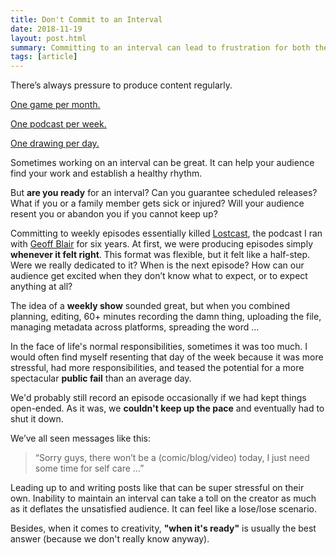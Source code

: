 ```yaml
---
title: Don't Commit to an Interval
date: 2018-11-19
layout: post.html
summary: Committing to an interval can lead to frustration for both the creators and their audience.
tags: [article]
---
```


There’s always pressure to produce content regularly.

[One game per month.](http://www.onegameamonth.com/)

[One podcast per week.][lostcast]

[One drawing per day.](https://twitter.com/Sketch_Dailies)

Sometimes working on an interval can be great. It can help your audience find your work and establish a healthy rhythm.

But **are you ready** for an interval? Can you guarantee scheduled releases? What if you or a family member gets sick or injured? Will your audience resent you or abandon you if you cannot keep up?

Committing to weekly episodes essentially killed [Lostcast][lostcast], the podcast I ran with [Geoff Blair](http://www.geoffblair.com/) for six years. At first, we were producing episodes simply **whenever it felt right**. This format was flexible, but it felt like a half-step. Were we really dedicated to it? When is the next episode? How can our audience get excited when they don’t know what to expect, or to expect anything at all?

The idea of a **weekly show** sounded great, but when you combined planning, editing, 60+ minutes recording the damn thing, uploading the file, managing metadata across platforms, spreading the word …

In the face of life's normal responsibilities, sometimes it was too much. I would often find myself resenting that day of the week because it was more stressful, had more responsibilities, and teased the potential for a more spectacular **public fail** than an average day.

We'd probably still record an episode occasionally if we had kept things open-ended. As it was, we **couldn't keep up the pace** and eventually had to shut it down.

We’ve all seen messages like this:

> “Sorry guys, there won’t be a (comic/blog/video) today, I just need some time for self care …”

Leading up to and writing posts like that can be super stressful on their own. Inability to maintain an interval can take a toll on the creator as much as it deflates the unsatisfied audience. It can feel like a lose/lose scenario.

Besides, when it comes to creativity, **"when it's ready"** is usually the best answer (because we don't really know anyway).

[lostcast]: http://www.lostdecadegames.com/lostcast/
